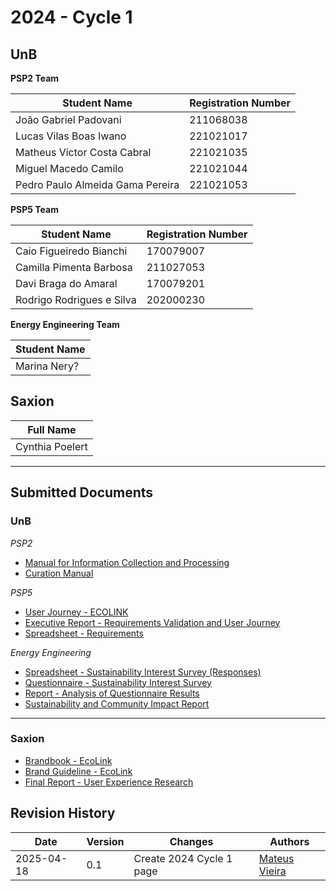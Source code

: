 # 2024 - Cycle 1 
## UnB

**PSP2 Team**

| Student Name                     | Registration Number |
| -------------------------------- | ------------------- |
| João Gabriel Padovani            | 211068038           |
| Lucas Vilas Boas Iwano           | 221021017           |
| Matheus Victor Costa Cabral      | 221021035           |
| Miguel Macedo Camilo             | 221021044           |
| Pedro Paulo Almeida Gama Pereira | 221021053           |

**PSP5 Team**

| Student Name               | Registration Number |
| -------------------------- | ------------------- |
| Caio Figueiredo Bianchi    | 170079007           |
| Camilla Pimenta Barbosa    | 211027053           |
| Davi Braga do Amaral       | 170079201           |
| Rodrigo Rodrigues e Silva  | 202000230           |

**Energy Engineering Team**

| Student Name |
| ------------ |
| Marina Nery? |


## Saxion
| Full Name       |
| --------------- |
| Cynthia Poelert |

---

## Submitted Documents

### UnB

*PSP2*  

- [Manual for Information Collection and Processing](../../../assets/cycles/2024/1semester/Final%20deliveries/UNB/UNB%20-%20Sustainable%20Hub%20-%202024%20-%20PSP%202%20-%20Manual%20de%20Coleta%20e%20Tratamento%20de%20Informações.pdf)  
- [Curation Manual](../../../assets/cycles/2024/1semester/Final%20deliveries/UNB/UNB%20-%20Sustainable%20Hub%20-%202024%20-%20PSP%202%20-%20Manual%20de%20Curadoria.pdf)  

*PSP5*  

- [User Journey - ECOLINK](../../../assets/cycles/2024/1semester/Final%20deliveries/UNB/UNB%20-%20Sustainable%20Hub%20-%202024%20-%20PSP%205%20-%20Jornada%20do%20usuário%20-%20ECOLINK.png)  
- [Executive Report - Requirements Validation and User Journey](../../../assets/cycles/2024/1semester/Final%20deliveries/UNB/UNB%20-%20Sustainable%20Hub%20-%202024%20-%20PSP%205%20-%20Relatório%20Executivo%20-%20Validação%20de%20requisitos%20e%20jornada%20do%20usuário.pdf)  
- [Spreadsheet - Requirements](../../../assets/cycles/2024/1semester/Final%20deliveries/UNB/UNB%20-%20Sustainable%20Hub%20-%202024%20-%20PSP%205%20-%20spreadsheet%20-%20Requirements.xlsx)  

*Energy Engineering* 

- [Spreadsheet - Sustainability Interest Survey (Responses)](../../../assets/cycles/2024/1semester/Final%20deliveries/UNB/UNB%20-%20Sustainable%20Hub%20-%202024%20-%20Eng%20Energia%20-%20Planilha%20-%20Pesquisa%20sobre%20interesse%20em%20Sustentabilidade%20(respostas).xlsx)  
- [Questionnaire - Sustainability Interest Survey](../../../assets/cycles/2024/1semester/Final%20deliveries/UNB/UNB%20-%20Sustainable%20Hub%20-%202024%20-%20Eng%20Energia%20-%20Questionário%20-%20Pesquisa%20sobre%20interesse%20em%20Sustentabilidade.url)  
- [Report - Analysis of Questionnaire Results](../../../assets/cycles/2024/1semester/Final%20deliveries/UNB/UNB%20-%20Sustainable%20Hub%20-%202024%20-%20Eng%20Energia%20-%20Relatório%20-%20%20Analysis%20of%20Questionnaire%20Results.docx)  
- [Sustainability and Community Impact Report](../../../assets/cycles/2024/1semester/Final%20deliveries/UNB/UNB%20-%20Sustainable%20Hub%20-%202024%20-%20Eng%20Energia%20-%20Relatório%20de%20sustentabilidade%20e%20impacto%20comunitário.pdf)  

---

### Saxion

- [Brandbook - EcoLink](../../../assets/cycles/2024/1semester/Final%20deliveries/Saxion/SAXION%20-%20Sustainable%20Hub%20-%202024%20-%20SMART%20SOLUTIONS%20-%20Brandbook%20-%20EcoLink.pdf)
- [Brand Guideline - EcoLink](../../../assets/cycles/2024/1semester/Final%20deliveries/Saxion/SAXION%20-%20Sustainable%20Hub%20-%202024%20-%20SMART%20SOLUTIONS%20-%20Brandguideline%20-%20EcoLink.pdf)
- [Final Report - User Experience Research](../../../assets/cycles/2024/1semester/Final%20deliveries/Saxion/SAXION%20-%20Sustainable%20Hub%20-%202024%20-%20SMART%20SOLUTIONS%20-%20Final%20Report%20-%20User%20Experience%20Research.pdf)
  
## Revision History
| Date       | Version | Changes                  | Authors                                    |
| ---------- | ------- | ------------------------ | ------------------------------------------ |
| 2025-04-18 | 0.1     | Create 2024 Cycle 1 page | [Mateus Vieira](https://github.com/matix0) |